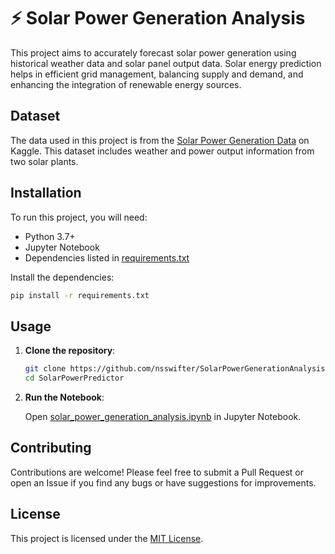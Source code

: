 # ⚡ Solar Power Generation Analysis

This project aims to accurately forecast solar power generation using historical weather data and solar panel output data. Solar energy prediction helps in efficient grid management, balancing supply and demand, and enhancing the integration of renewable energy sources.

## Dataset

The data used in this project is from the [Solar Power Generation Data](https://www.kaggle.com/datasets/anikannal/solar-power-generation-data) on Kaggle. This dataset includes weather and power output information from two solar plants.

## Installation

To run this project, you will need:
- Python 3.7+
- Jupyter Notebook
- Dependencies listed in [requirements.txt](requirements.txt)

Install the dependencies:
```bash
pip install -r requirements.txt
```

## Usage

1. **Clone the repository**:
   ```bash
   git clone https://github.com/nsswifter/SolarPowerGenerationAnalysis.git
   cd SolarPowerPredictor
   ```

2. **Run the Notebook**:
   
   Open [solar_power_generation_analysis.ipynb](solar_power_generation_analysis.ipynb) in Jupyter Notebook.

## Contributing

Contributions are welcome! Please feel free to submit a Pull Request or open an Issue if you find any bugs or have suggestions for improvements.

## License

This project is licensed under the [MIT License](LICENSE).
